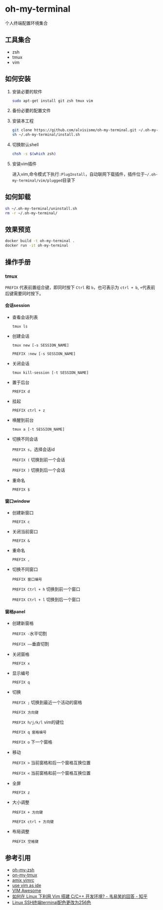 # oh-my-terminal

个人终端配置环境集合

## 工具集合

* zsh
* tmux
* vim

## 如何安装

1. 安装必要的软件

    ```bash
    sudo apt-get install git zsh tmux vim
    ```

1. 备份必要的配置文件

1. 安装本工程

    ```bash
    git clone https://github.com/alvisisme/oh-my-terminal.git ~/.oh-my-terminal
    sh ~/.oh-my-terminal/install.sh
    ```

1. 切换默认shell

    ```bash
    chsh -s $(which zsh)
    ```

1. 安装vim插件

    进入vim,命令模式下执行`:PlugInstall`，自动联网下载插件，插件位于`~/.oh-my-terminal/vim/plugged`目录下

## 如何卸载

```bash
sh ~/.oh-my-terminal/uninstall.sh
rm -r ~/.oh-my-terminal/
```

## 效果预览

```bash
docker build -t oh-my-terminal .
docker run -it oh-my-terminal
```

## 操作手册

### tmux

`PREFIX` 代表前置组合键，即同时按下 `Ctrl` 和 `b`，也可表示为
`ctrl + b`, `+`代表前后键需要同时按下。

#### 会话session
* 查看会话列表

    `tmux ls`

* 创建会话

    `tmux new [-s SESSION_NAME]`

    `PREFIX :new [-s SESSION_NAME]`

* 关闭会话

    `tmux kill-session [-t SESSION_NAME]`

* 置于后台

    `PREFIX d`

* 挂起

    `PREFIX ctrl + z`

* 唤醒到前台

    `tmux a [-t SESSION_NAME]`

* 切换不同会话

    `PREFIX s`，选择会话id

    `PREFIX (` 切换到前一个会话

    `PREFIX )` 切换到后一个会话

* 重命名

    `PREFIX $`

#### 窗口window
* 创建新窗口
    
    `PREFIX c`

* 关闭当前窗口
    
    `PREFIX &`

* 重命名
    
    `PREFIX ,`

* 切换不同窗口
    
    `PREFIX 窗口编号`

    `PREFIX Ctrl + h` 切换到前一个窗口

    `PREFIX Ctrl + l` 切换到后一个窗口

#### 窗格panel
* 创建新窗格

    `PREFIX -`水平切割

    `PREFIX ——`垂直切割

* 关闭窗格

    `PREFIX x`

* 显示编号

    `PREFIX q`

* 切换

    `PREFIX ;` 切换到最近一个活动的窗格
    
    `PREFIX 方向键`

    `PREFIX h/j/k/l` vim的键位

    `PREFIX q 窗格编号`

    `PREFIX o` 下一个窗格

* 移动

    `PREFIX >` 当前窗格和后一个窗格互换位置

    `PREFIX <` 当前窗格和前一个窗格互换位置

* 全屏

    `PREFIX z`

* 大小调整

    `PREFIX + 方向键`

    `PREFIX ctrl + 方向键`

* 布局调整

    `PREFIX 空格键`

## 参考引用

* [oh-my-zsh](https://github.com/robbyrussell/oh-my-zsh)
* [on-my-tmux](https://github.com/gpakosz/.tmux)
* [amix vimrc](https://github.com/amix/vimrc)
* [use vim as ide](https://github.com/yangyangwithgnu/use_vim_as_ide)
* [VIM Awesome](https://vimawesome.com/)
* [如何在 Linux 下利用 Vim 搭建 C/C++ 开发环境? - 韦易笑的回答 - 知乎](https://www.zhihu.com/question/47691414/answer/373700711)
* [Linux SSH终端terminal配色更改为256色](https://www.haiyun.me/archives/linux-terminal-xterm-256color.html)
